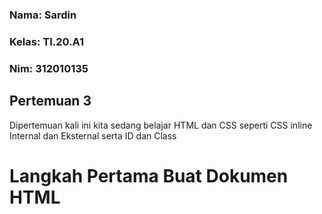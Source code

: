 ### Nama: Sardin
### Kelas: TI.20.A1
### Nim: 312010135

## Pertemuan 3
Dipertemuan kali ini kita sedang belajar HTML dan CSS seperti CSS inline Internal dan Eksternal serta ID dan Class

# Langkah Pertama Buat Dokumen HTML
